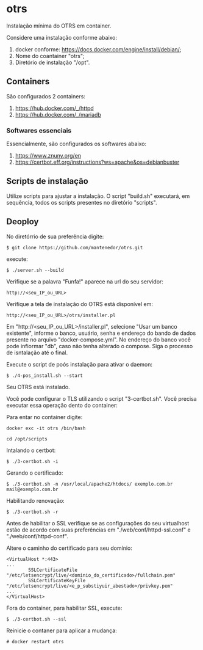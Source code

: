 # otrs
Instalação mínima do OTRS em container.

Considere uma instalação conforme abaixo:
 1. docker conforme: https://docs.docker.com/engine/install/debian/;
 2. Nome do coantainer "otrs";
 3. Diretório de instalação "/opt".

## Containers
São configurados 2 containers:

1. https://hub.docker.com/_/httpd
2. https://hub.docker.com/_/mariadb
### Softwares essenciais
Essencialmente, são configurados os softwares abaixo:
1. https://www.znuny.org/en
2. https://certbot.eff.org/instructions?ws=apache&os=debianbuster

## Scripts de instalação
Utilize scripts para ajustar a instalação.
O script "build.sh" executará, em sequência, todos os scripts presentes no diretório "scripts".

## Deoploy

No diretórrio de sua preferência digite:
```
$ git clone https://github.com/mantenedor/otrs.git
```
execute:
```
$ ./server.sh --build
```
Verifique se a palavra "Funfa!" aparece na url do seu servidor:
```
http://<seu_IP_ou_URL>
```
Verifique a tela de instalação do OTRS está disponível em:
```
http://<seu_IP_ou_URL>/otrs/installer.pl
```
Em "http://<seu_IP_ou_URL>/installer.pl", selecione "Usar um banco existente", informe o banco, usuário, senha e endereço do bando de dados presente no arquivo "docker-compose.yml".
No endereço do banco você pode infiormar "db", caso não tenha alterado o compose.
Siga o processo de isntalação até o final.

Execute o script de poós instalação para ativar o daemon:
```
$ ./4-pos_install.sh --start
```
Seu OTRS está instalado.

Você pode configurar o TLS utilizando o script "3-certbot.sh".
Você precisa executar essa operação dento do container:

Para entar no container digite:
```
docker exc -it otrs /bin/bash
```
```
cd /opt/scripts
```
Intalando o certbot:
```
$ ./3-certbot.sh -i
```
Gerando o certificado:
```
$ ./3-certbot.sh -n /usr/local/apache2/htdocs/ exemplo.com.br mail@exemplo.com.br
```
Habilitando renovação:
```
$ ./3-certbot.sh -r
```
Antes de habilitar o SSL verifique se as configurações do seu virtualhost estão de acordo com suas preferências em "./web/conf/httpd-ssl.conf" e "./web/conf/httpd-conf".

Altere o caminho do certificado para seu domínio:
```
<VirtualHost *:443>
...
        SSLCertificateFile "/etc/letsencrypt/live/<dominio_do_certificado>/fullchain.pem"
        SSLCertificateKeyFile "/etc/letsencrypt/live/<e_p_substiyuir_abestado>/privkey.pem"
...
</VirtualHost>
```
Fora do container, para habilitar SSL, execute:
```
$ ./3-certbot.sh --ssl
```
Reinicie o contaner para aplicar a mudança:
```
# docker restart otrs
```
